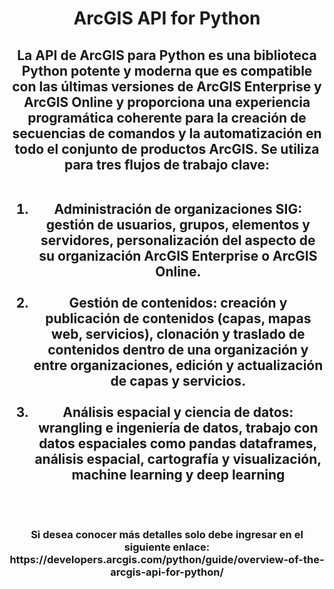 <div id="header" align="center">
  <h1>ArcGIS API for Python</h1>
  <h2>La API de ArcGIS para Python es una biblioteca Python potente y moderna que es compatible con las últimas versiones de ArcGIS Enterprise y ArcGIS Online y proporciona una experiencia programática coherente para la creación de secuencias de comandos y la automatización en todo el conjunto de productos ArcGIS. Se utiliza para tres flujos de trabajo clave:<br><br>
<ol>
<li value="1">Administración de organizaciones SIG: gestión de usuarios, grupos, elementos y servidores, personalización del aspecto de su organización ArcGIS Enterprise o ArcGIS Online.</li><br>
<li>Gestión de contenidos: creación y publicación de contenidos (capas, mapas web, servicios), clonación y traslado de contenidos dentro de una organización y entre organizaciones, edición y actualización de capas y servicios.</li><br>
<li>Análisis espacial y ciencia de datos: wrangling e ingeniería de datos, trabajo con datos espaciales como pandas dataframes, análisis espacial, cartografía y visualización, machine learning y deep learning</li><br><br></h2>
</ol>
    <h3>Si desea conocer más detalles solo debe ingresar en el siguiente enlace: https://developers.arcgis.com/python/guide/overview-of-the-arcgis-api-for-python/</h3>
</div>
